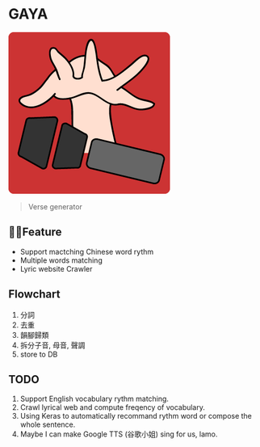 # GAYA
![](public/img/logo2.png)
> Verse generator

## Feature
* Support mactching Chinese word rythm
* Multiple words matching
* Lyric website Crawler

## Flowchart
1. 分詞
2. 去重
3. 韻腳歸類
4. 拆分子音, 母音, 聲調
5. store to DB


## TODO
1. Support English vocabulary rythm matching.
2. Crawl lyrical web and compute freqency of vocabulary.
3. Using Keras to automatically recommand rythm word or compose the whole sentence.
4. Maybe I can make Google TTS (谷歌小姐) sing for us, lamo.